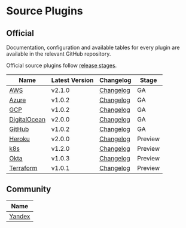 # Source Plugins

## Official

Documentation, configuration and available tables for every plugin are available in the relevant GitHub repository.

Official source plugins follow [release stages](source-plugin-release-stages).

| **Name**              | Latest Version | Changelog                           | Stage |
|-----------------------|----------------|-------------------------------------|-------|
| [AWS][aws] | v2.1.0         | [Changelog][AWS-Changelog]          | GA |
| [Azure][azure] | v1.0.2         | [Changelog][Azure-Changelog]        | GA |    
| [GCP][gcp]            | v1.0.2         | [Changelog][GCP-Changelog]          | GA |
| [DigitalOcean][digitalocean] | v2.0.0         | [Changelog][DigitalOcean-Changelog] | GA |
| [GitHub][github]      | v1.0.2         | [Changelog][GitHub-Changelog]       | GA |
| [Heroku][heroku] | v2.0.0         | [Changelog][Heroku-Changelog]       | Preview |
| [k8s][k8s] | v1.2.0         | [Changelog][k8s-Changelog]          | Preview |
| [Okta][okta] | v1.0.3         | [Changelog][Okta-Changelog]         | Preview |
| [Terraform][terraform] | v1.0.1         | [Changelog][Terraform-Changelog]    | Preview |

## Community

| **Name**                                                     |
|--------------------------------------------------------------|
| [Yandex](https://github.com/yandex-cloud/cq-provider-yandex) |

[aws]: https://github.com/cloudquery/cloudquery/tree/main/plugins/source/aws/README.md
[gcp]: https://github.com/cloudquery/cloudquery/tree/main/plugins/source/gcp/README.md
[azure]: https://github.com/cloudquery/cloudquery/tree/main/plugins/source/azure/README.md
[digitalocean]: https://github.com/cloudquery/cloudquery/tree/main/plugins/source/digitalocean/README.md
[github]: https://github.com/cloudquery/cloudquery/tree/main/plugins/source/github/README.md
[heroku]: https://github.com/cloudquery/cloudquery/tree/main/plugins/source/heroku/README.md
[k8s]: https://github.com/cloudquery/cloudquery/tree/main/plugins/source/k8s/README.md
[okta]: https://github.com/cloudquery/cloudquery/tree/main/plugins/source/okta/README.md
[terraform]: https://github.com/cloudquery/cloudquery/tree/main/plugins/source/terraform/README.md
[AWS-Changelog]: https://github.com/cloudquery/cloudquery/blob/main/plugins/source/aws/CHANGELOG.md
[Azure-Changelog]: https://github.com/cloudquery/cloudquery/blob/main/plugins/source/azure/CHANGELOG.md
[GCP-Changelog]: https://github.com/cloudquery/cloudquery/blob/main/plugins/source/gcp/CHANGELOG.md
[DigitalOcean-Changelog]: https://github.com/cloudquery/cloudquery/blob/main/plugins/source/digitalocean/CHANGELOG.md
[GitHub-Changelog]: https://github.com/cloudquery/cloudquery/blob/main/plugins/source/github/CHANGELOG.md
[Heroku-Changelog]: https://github.com/cloudquery/cloudquery/blob/main/plugins/source/heroku/CHANGELOG.md
[k8s-Changelog]: https://github.com/cloudquery/cloudquery/blob/main/plugins/source/k8s/CHANGELOG.md
[Okta-Changelog]: https://github.com/cloudquery/cloudquery/blob/main/plugins/source/okta/CHANGELOG.md
[Terraform-Changelog]: https://github.com/cloudquery/cloudquery/blob/main/plugins/source/terraform/CHANGELOG.md